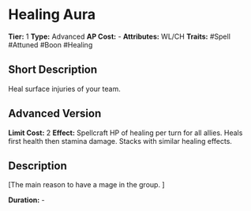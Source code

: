 # Healing Aura

**Tier:** 1
**Type:** Advanced
**AP Cost:** -
**Attributes:** WL/CH
**Traits:** #Spell #Attuned #Boon #Healing

## Short Description
Heal surface injuries of your team.

## Advanced Version
**Limit Cost:** 2
**Effect:** Spellcraft HP of healing per turn for all allies. Heals first health then stamina damage. Stacks with similar healing effects.

## Description
[The main reason to have a mage in the group. ]

**Duration:** -